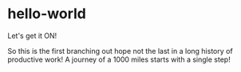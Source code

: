 # hello-world
Let's get it ON!

So this is the first branching out hope not the last in a long history of productive work!
A journey of a 1000 miles starts with a single step!
